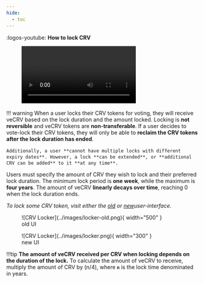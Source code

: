```yaml
---
hide:
  - toc
---
```



:logos-youtube: **How to lock CRV**

<figure class="video_container">
  <video controls="true" allowfullscreen="true">
    <source src="https://storage.googleapis.com/curvedocs/staking-crv.mp4" type="video/mp4">
  </video>
</figure>

!!! warning
    When a user locks their CRV tokens for voting, they will receive veCRV based on the lock duration and the amount locked. Locking is **not reversible** and veCRV tokens are **non-transferable**. If a user decides to vote-lock their CRV tokens, they will only be able to **reclaim the CRV tokens after the lock duration has ended**.

    Additionally, a user **cannot have multiple locks with different expiry dates**. However, a lock **can be extended**, or **additional CRV can be added** to it **at any time**.


Users must specify the amount of CRV they wish to lock and their preferred lock duration. The minimum lock period is **one week**, while the maximum is **four years**. The amount of veCRV **linearly decays over time**, reaching 0 when the lock duration ends.


*To lock some CRV token, visit either the [old](https://dao.curve.fi/locker) or [new](https://curve.fi/#/ethereum/locker/create)​ user-interface.*

<figure markdown>
  ![CRV Locker](../images/locker-old.png){ width="500" }
  <figcaption>old UI</figcaption>
</figure>

<figure markdown>
  ![CRV Locker](../images/locker.png){ width="300" }
  <figcaption>new UI</figcaption>
</figure>


!!!tip
    **The amount of veCRV received per CRV when locking depends on the duration of the lock.** To calculate the amount of veCRV to receive, multiply the amount of CRV by (n/4), where **`n`** is the lock time denominated in years.